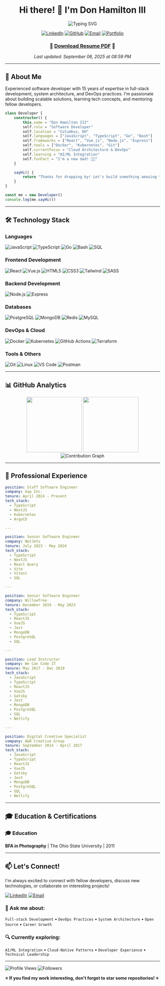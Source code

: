 <div align="center">

# Hi there! 👋 I'm Don Hamilton III

![Typing SVG](https://readme-typing-svg.herokuapp.com/?lines=Software+Developer;Full+Stack+Engineer;DevOps+Enthusiast;Problem+Solver&center=true&size=30&color=2F81F7)

[![LinkedIn](https://img.shields.io/badge/-LinkedIn-0077B5?style=for-the-badge&logo=linkedin&logoColor=white)](https://linkedin.com/in/donhamiltoniii)
[![GitHub](https://img.shields.io/badge/-GitHub-181717?style=for-the-badge&logo=github)](https://github.com/donhamiltoniii)
[![Email](https://img.shields.io/badge/-Email-D14836?style=for-the-badge&logo=gmail&logoColor=white)](mailto:donhamiltoniii@pm.me)
[![Portfolio](https://img.shields.io/badge/-Portfolio-FF5722?style=for-the-badge&logo=firefox&logoColor=white)](https://dondon.dev)

### 📄 **[Download Resume PDF](./resume.pdf)** 📄

*Last updated: September 06, 2025 at 08:59 PM*

</div>

---

## 🚀 About Me

Experienced software developer with 15 years of expertise in full-stack development, system architecture, and DevOps practices. I'm passionate about building scalable solutions, learning tech concepts, and mentoring fellow developers.

```typescript
class Developer {
    constructor() {
        this.name = "Don Hamilton III"
        self.role = "Software Developer"
        self.location = "Columbus, OH"
        self.languages = ["JavaScript", "TypeScript", "Go", "Bash"]
        self.frameworks = ["React", "Vue.js", "Node.js", "Express"]
        self.tools = ["Docker", "Kubernetes", "Git"]
        self.currentFocus = "Cloud Architecture & DevOps"
        self.learning = "AI/ML Integration"
        self.funFact = "I'm a new dad! 👨‍🍼"
    }

    sayHi() {
        return "Thanks for dropping by! Let's build something amazing together! 🚀"
    }
}

const me = new Developer()
console.log(me.sayHi())
```

---

## 🛠️ Technology Stack

### Languages
![JavaScript](https://img.shields.io/badge/-JavaScript-F7DF1E?style=flat-square&logo=javascript&logoColor=black)
![TypeScript](https://img.shields.io/badge/-TypeScript-3178C6?style=flat-square&logo=typescript&logoColor=white)
![Go](https://img.shields.io/badge/-Go-00ADD8?style=flat-square&logo=go&logoColor=white)
![Bash](https://img.shields.io/badge/-Bash-4EAA25?style=flat-square&logo=gnu-bash&logoColor=white)
![SQL](https://img.shields.io/badge/-SQL-336791?style=flat-square&logo=postgresql&logoColor=white)

### Frontend Development
![React](https://img.shields.io/badge/-React-61DAFB?style=flat-square&logo=react&logoColor=black)
![Vue.js](https://img.shields.io/badge/-Vue.js-4FC08D?style=flat-square&logo=vue.js&logoColor=white)
![HTML5](https://img.shields.io/badge/-HTML5-E34F26?style=flat-square&logo=html5&logoColor=white)
![CSS3](https://img.shields.io/badge/-CSS3-1572B6?style=flat-square&logo=css3&logoColor=white)
![Tailwind](https://img.shields.io/badge/-Tailwind_CSS-38B2AC?style=flat-square&logo=tailwind-css&logoColor=white)
![SASS](https://img.shields.io/badge/-SASS-CC6699?style=flat-square&logo=sass&logoColor=white)

### Backend Development
![Node.js](https://img.shields.io/badge/-Node.js-339933?style=flat-square&logo=node.js&logoColor=white)
![Express](https://img.shields.io/badge/-Express-000000?style=flat-square&logo=express&logoColor=white)

### Databases
![PostgreSQL](https://img.shields.io/badge/-PostgreSQL-336791?style=flat-square&logo=postgresql&logoColor=white)
![MongoDB](https://img.shields.io/badge/-MongoDB-47A248?style=flat-square&logo=mongodb&logoColor=white)
![Redis](https://img.shields.io/badge/-Redis-DC382D?style=flat-square&logo=redis&logoColor=white)
![MySQL](https://img.shields.io/badge/-MySQL-4479A1?style=flat-square&logo=mysql&logoColor=white)

### DevOps & Cloud
![Docker](https://img.shields.io/badge/-Docker-2496ED?style=flat-square&logo=docker&logoColor=white)
![Kubernetes](https://img.shields.io/badge/-Kubernetes-326CE5?style=flat-square&logo=kubernetes&logoColor=white)
![GitHub Actions](https://img.shields.io/badge/-GitHub_Actions-2088FF?style=flat-square&logo=github-actions&logoColor=white)
![Terraform](https://img.shields.io/badge/-Terraform-623CE4?style=flat-square&logo=terraform&logoColor=white)

### Tools & Others
![Git](https://img.shields.io/badge/-Git-F05032?style=flat-square&logo=git&logoColor=white)
![Linux](https://img.shields.io/badge/-Linux-FCC624?style=flat-square&logo=linux&logoColor=black)
![VS Code](https://img.shields.io/badge/-VS_Code-007ACC?style=flat-square&logo=visual-studio-code&logoColor=white)
![Postman](https://img.shields.io/badge/-Postman-FF6C37?style=flat-square&logo=postman&logoColor=white)

---

## 📊 GitHub Analytics

<div align="center">
  <img height="180em" src="https://github-readme-stats.vercel.app/api?username=donhamiltoniii&show_icons=true&theme=tokyonight&include_all_commits=true&count_private=true"/>
  <img height="180em" src="https://github-readme-stats.vercel.app/api/top-langs/?username=donhamiltoniii&layout=compact&langs_count=8&theme=tokyonight"/>
</div>

<div align="center">
  <img src="https://github-readme-activity-graph.vercel.app/graph?username=donhamiltoniii&theme=tokyo-night&hide_border=true" alt="Contribution Graph" />
</div>

---

## 💼 Professional Experience

```yaml
position: Staff Software Engineer
company: Gap Inc.
tenure: April 2024 - Present
tech_stack: 
  - TypeScript
  - NextJS
  - Kubernetes
  - ArgoCD

---

position: Senior Software Engineer
company: NetJets
tenure: July 2023 - May 2024
tech_stack: 
  - TypeScript
  - NextJS
  - React Query
  - Vite
  - Vitest
  - SQL

---

position: Senior Software Engineer
company: WillowTree
tenure: December 2019 - May 2023
tech_stack: 
  - TypeScript
  - ReactJS
  - VueJS
  - Jest
  - MongoDB
  - PostgreSQL
  - SQL

---

position: Lead Instructor
company: We Can Code IT
tenure: May 2017 - Dec 2019
tech_stack:
  - JavaScript
  - TypeScript
  - ReactJS
  - VueJS
  - Gatsby
  - Jest
  - MongoDB
  - PostgreSQL
  - SQL
  - Netlify

---

position: Digital Creative Specialist
company: A&R Creative Group
tenure: September 2014 - April 2017
tech_stack:
  - JavaScript
  - TypeScript
  - ReactJS
  - VueJS
  - Gatsby
  - Jest
  - MongoDB
  - PostgreSQL
  - SQL
  - Netlify

```

---

## 🎓 Education & Certifications

### 🎓 Education
**BFA in Photography** | The Ohio State University | 2011

---

## 📫 Let's Connect!

I'm always excited to connect with fellow developers, discuss new technologies, or collaborate on interesting projects!

[![LinkedIn](https://img.shields.io/badge/-Connect_on_LinkedIn-0077B5?style=for-the-badge&logo=linkedin&logoColor=white)](https://linkedin.com/in/yourprofildonhamiltoniiie)
[![Email](https://img.shields.io/badge/-Send_me_an_Email-D14836?style=for-the-badge&logo=gmail&logoColor=white)](mailto:donhamiltoniii@pm.me)

### 💬 Ask me about:
`Full-stack Development` • `DevOps Practices` • `System Architecture` • `Open Source` • `Career Growth`

### 🔍 Currently exploring:
`AI/ML Integration` • `Cloud-Native Patterns` • `Developer Experience` • `Technical Leadership`

---

![Profile Views](https://komarev.com/ghpvc/?username=yourusername&color=2F81F7&style=flat-square&label=Profile+Views)
![Followers](https://img.shields.io/github/followers/yourusername?style=social)

**⭐ If you find my work interesting, don't forget to star some repositories! ⭐**